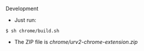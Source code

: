 Development

* Just run:

```
$ sh chrome/build.sh
```

* The ZIP file is *chrome/urv2-chrome-extension.zip*
